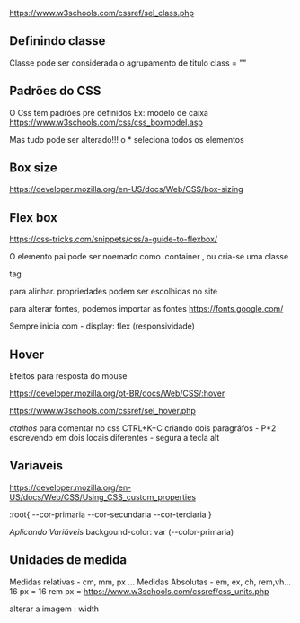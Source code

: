 
https://www.w3schools.com/cssref/sel_class.php

## Definindo classe
Classe pode ser considerada o agrupamento de titulo 
class = ""

## Padrões do CSS
O Css tem padrões pré definidos 
Ex: modelo de caixa 
https://www.w3schools.com/css/css_boxmodel.asp

Mas tudo pode ser alterado!!!
 o * seleciona todos os elementos

## Box size
https://developer.mozilla.org/en-US/docs/Web/CSS/box-sizing

## Flex box
https://css-tricks.com/snippets/css/a-guide-to-flexbox/

O elemento pai pode ser noemado como .container , ou cria-se uma classe

tag <section> para alinhar.
propriedades podem ser escolhidas no site 

para alterar fontes, podemos importar as fontes https://fonts.google.com/

Sempre inicia com - display: flex (responsividade)

## Hover
Efeitos para resposta do mouse 

https://developer.mozilla.org/pt-BR/docs/Web/CSS/:hover

https://www.w3schools.com/cssref/sel_hover.php


*atalhos*
 para comentar no css CTRL+K+C
 criando dois paragráfos - P*2
 escrevendo em dois locais diferentes - segura a tecla alt

## Variaveis

https://developer.mozilla.org/en-US/docs/Web/CSS/Using_CSS_custom_properties 

:root{
    --cor-primaria
    --cor-secundaria
    --cor-terciaria
}

*Aplicando Variáveis*
backgound-color: var (--color-primaria)


# Unidades de medida 
Medidas relativas - cm, mm, px ...
Medidas Absolutas - em, ex, ch, rem,vh...
16 px = 16 rem
 px = https://www.w3schools.com/cssref/css_units.php

 alterar a imagem : width

 
